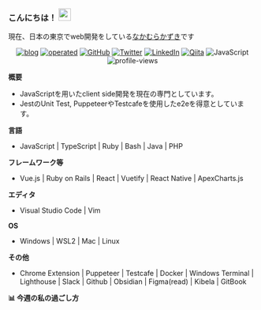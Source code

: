 <!-- <p align="center">
  <img align="center" src="https://github-readme-hellorusk.vercel.app/api?username=kajirikajiri&hide_title=true&show_icons=true&theme=tokyonight" >
</p> -->

### こんにちは！ <img src="https://media.giphy.com/media/hvRJCLFzcasrR4ia7z/giphy.gif" width="25px">

現在、日本の東京でweb開発をしている[なかむらかずき](https://kajirikajiri.github.io/profile/)です

<p align="center">
  <a href="https://kajirikajiri.netlify.app/"><img src="http://img.shields.io/badge/-MyBlog-217598?logo=WordPress&style=flat" alt="blog"></a>
  <a href="https://calculator-list.netlify.app/"><img src="http://img.shields.io/badge/-けいさん-217598?style=flat" alt="operated"></a>
  <a href="https://github.com/kajirikajiri"><img src="https://img.shields.io/github/followers/kajirikajiri.svg?label=GitHub&style=social" alt="GitHub"></a>
  <a href="https://twitter.com/kajirikajiri"><img src="https://img.shields.io/twitter/follow/kajirikajiri?label=Twitter&style=social" alt="Twitter"></a>
  <a href="https://www.linkedin.com/in/kajirikajiri"><img src="https://img.shields.io/badge/LinkedIn--_.svg?style=social&logo=linkedin" alt="LinkedIn"></a>
  <a href="https://qiita.com/kajirikajiri"> <img src="https://img.shields.io/badge/-Qiita-000000?logo=qiita&style=social" alt="Qiita"></a>
  <img src="http://img.shields.io/badge/-JavaScript-000000?logo=JavaScript&style=flat" alt="JavaScript">
  <img src="https://komarev.com/ghpvc/?username=kajirikajiri&color=brightgreen" alt="profile-views">
  
</p>

**概要**
- JavaScriptを用いたclient side開発を現在の専門としています。
- JestのUnit Test, PuppeteerやTestcafeを使用したe2eを得意としています。

**言語**
- JavaScript | TypeScript | Ruby | Bash | Java | PHP

**フレームワーク等**
- Vue.js | Ruby on Rails | React | Vuetify | React Native | ApexCharts.js

**エディタ**
- Visual Studio Code | Vim

**OS**
- Windows | WSL2 | Mac | Linux

**その他**
- Chrome Extension | Puppeteer | Testcafe | Docker | Windows Terminal | Lighthouse | Slack | Github | Obsidian | Figma(read) | Kibela | GitBook 

**📊 今週の私の過ごし方**
<!--START_SECTION:waka-->
```text

```
<!--END_SECTION:waka-->


<!--  thanks  visit  -->

<!--------------------->
<!-- other my skills -->
<!--------------------->

<!-- <p align="center">
  <a href=""><img src="http://img.shields.io/badge/-JavaScript-000000?logo=JavaScript&style=flat" alt="JavaScript"></a>
  <a href=""><img src="http://img.shields.io/badge/-Vue.js-005A2B?logo=Vue.js&style=flat" alt="vue"></a>
  <a href=""><img src="http://img.shields.io/badge/-Vuetify-1867c0?logo=Vuetify&style=flat" alt="vuetify"></a>
  <a href=""><img src="http://img.shields.io/badge/-ruby-cc342d?logo=ruby&style=flat" alt="ruby"></a>
  <a href=""><img src="http://img.shields.io/badge/-Ruby_on_Rails-cc0000?logo=Ruby-on-Rails&style=flat" alt="ruby"></a>
</p>
<p align="center">
  <a href=""><img src="http://img.shields.io/badge/-Windows-0078d6?logo=Windows&style=flat" alt="windows"></a>
  <a href=""><img src="http://img.shields.io/badge/-WSL2-000000?logo=Linux&style=flat" alt="Linux"></a>
  <a href=""><img src="http://img.shields.io/badge/-MacOS-607078?logo=Apple&style=flat" alt="MacOs"></a>
</p>
<p align="center">
  <a href=""><img src="http://img.shields.io/badge/-Vim-019733?logo=vim&style=flat" alt="vim"></a>
  <a href=""><img src="http://img.shields.io/badge/-Visual_Studio_Code-007acc?logo=visual-studio-code&style=flat" alt="Visual Studio Code"></a>
</p> -->
